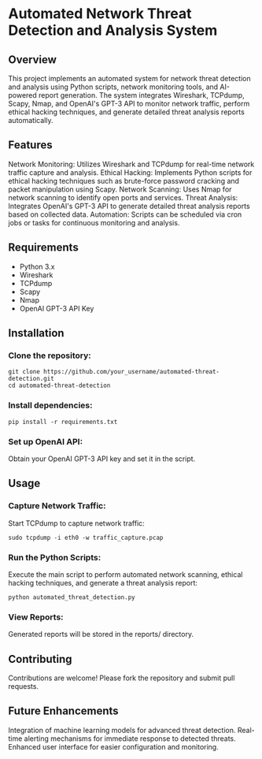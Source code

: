 # Automated Network Threat Detection and Analysis System
## Overview
This project implements an automated system for network threat detection and analysis using Python scripts, network monitoring tools, and AI-powered report generation. The system integrates Wireshark, TCPdump, Scapy, Nmap, and OpenAI's GPT-3 API to monitor network traffic, perform ethical hacking techniques, and generate detailed threat analysis reports automatically.

## Features
Network Monitoring: Utilizes Wireshark and TCPdump for real-time network traffic capture and analysis.
Ethical Hacking: Implements Python scripts for ethical hacking techniques such as brute-force password cracking and packet manipulation using Scapy.
Network Scanning: Uses Nmap for network scanning to identify open ports and services.
Threat Analysis: Integrates OpenAI's GPT-3 API to generate detailed threat analysis reports based on collected data.
Automation: Scripts can be scheduled via cron jobs or tasks for continuous monitoring and analysis.

## Requirements
- Python 3.x
- Wireshark
- TCPdump
- Scapy
- Nmap
- OpenAI GPT-3 API Key

## Installation
### Clone the repository:
```
git clone https://github.com/your_username/automated-threat-detection.git
cd automated-threat-detection
```
### Install dependencies:
```
pip install -r requirements.txt
```
### Set up OpenAI API:

Obtain your OpenAI GPT-3 API key and set it in the script.

## Usage
### Capture Network Traffic:

Start TCPdump to capture network traffic:
```
sudo tcpdump -i eth0 -w traffic_capture.pcap
```
### Run the Python Scripts:

Execute the main script to perform automated network scanning, ethical hacking techniques, and generate a threat analysis report:
```
python automated_threat_detection.py
```
### View Reports:

Generated reports will be stored in the reports/ directory.

## Contributing
Contributions are welcome! Please fork the repository and submit pull requests.

## Future Enhancements
Integration of machine learning models for advanced threat detection.
Real-time alerting mechanisms for immediate response to detected threats.
Enhanced user interface for easier configuration and monitoring.
